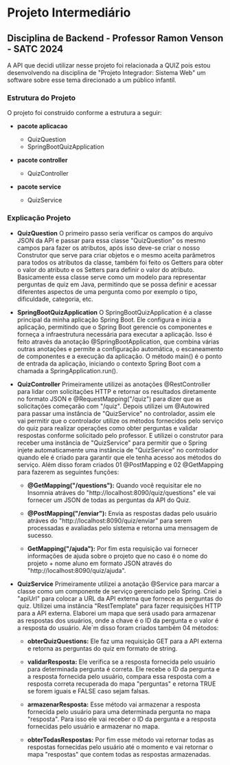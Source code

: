 # **Projeto Intermediário**

## Disciplina de Backend - Professor Ramon Venson - SATC 2024

A API que decidi utilizar nesse projeto foi relacionada a QUIZ pois estou desenvolvendo na disciplina de "Projeto Integrador: Sistema Web" um software sobre esse tema direcionado a um público infantíl.

### Estrutura do Projeto

O projeto foi construido conforme a estrutura a seguir:

- **pacote aplicacao**
    - QuizQuestion
    - SpringBootQuizApplication

- **pacote controller**
    - QuizController

- **pacote service**
    - QuizService

 ### Explicação Projeto

- **QuizQuestion**
O primeiro passo seria verificar os campos do arquivo JSON da API e passar para essa classe "QuizQuestion" os mesmo campos para fazer os atributos, após isso deve-se criar o nosso Construtor que serve para criar objetos e o mesmo aceita parâmetros para todos os atributos da classe, também foi feito os Getters para obter o valor do atributo e os Setters para definir o valor do atributo.
Basicamente essa classe serve como um modelo para representar perguntas de quiz em Java, permitindo que se possa definir e acessar diferentes aspectos de uma pergunta como por exemplo o tipo, dificuldade, categoria, etc.

- **SpringBootQuizApplication**
O SpringBootQuizApplication é a classe principal da minha aplicação Spring Boot. Ele configura e inicia a aplicação, permitindo que o Spring Boot gerencie os componentes e forneça a infraestrutura necessária para executar a aplicação. Isso é feito através da anotação @SpringBootApplication, que combina várias outras anotações e permite a configuração automática, o escaneamento de componentes e a execução da aplicação. O método main() é o ponto de entrada da aplicação, iniciando o contexto Spring Boot com a chamada a SpringApplication.run().

- **QuizController**
Primeiramente utilizei as anotações @RestController para lidar com solicitações HTTP e retornar os resultados diretamente no formato JSON e @RequestMapping("/quiz") para dizer que as solicitações começarão com "/quiz".
Depois utilizei um @Autowired para passar uma instância de "QuizService" no controlador, assim ele vai permitir que o controlador utilize os métodos fornecidos pelo serviço do quiz para realizar operações como obter perguntas e validar respostas conforme solicitado pelo professor. E utilizei o construtor para receber uma instância de "QuizService" para permitir que o Spring injete automaticamente uma instância de "QuizService" no controlador quando ele é criado para garantir que ele tenha acesso aos métodos do serviço.
Além disso foram criados 01 @PostMapping e 02 @GetMapping para fazerem as seguintes funções:

  - **@GetMapping("/questions"):** Quando você requisitar ele no Insomnia atráves do "http://localhost:8090/quiz/questions"  ele vai fornecer um JSON de todas as perguntas da API do Quiz.
    
  - **@PostMapping("/enviar"):** Envia as respostas dadas pelo usuário atráves do "http://localhost:8090/quiz/enviar" para serem processadas e avaliadas pelo sistema e retorna uma mensagem de sucesso.
    
  - **GetMapping("/ajuda"):** Por fim esta requisição vai fornecer informações de ajuda sobre o projeto que no caso é o nome do projeto + nome aluno em formato JSON através do "http://localhost:8090/quiz/ajuda".

- **QuizService**
Primeiramente utilizei a anotação @Service para marcar a classe como um componente de serviço gerenciado pelo Spring.
Criei a "apiUrl" para colocar a URL da API externa que fornece as perguntas do quiz.
Utilizei uma instância "RestTemplate" para fazer requisições HTTP para a API externa.
Elaborei um mapa que será usado para armazenar as respostas dos usuários, onde a chave é o ID da pergunta e o valor é a resposta do usuário.
Ale´m disso foram criados também 04 métodos:

  - **obterQuizQuestions:** Ele faz uma requisição GET para a API externa e retorna as perguntas do quiz em formato de string.
  
  - **validarResposta:** Ele verifica se a resposta fornecida pelo usuário para determinada pergunta é correta. Ele recebe o ID da pergunta e a resposta fornecida pelo usuário, compara essa resposta com a resposta correta recuperada do mapa "perguntas" e retorna TRUE se forem iguais e FALSE caso sejam falsas.
  
  - **armazenarResposta:** Esse método vai armazenar a resposta fornecida pelo usuário para uma determinada pergunta no mapa "resposta". Para isso ele vai receber o ID da pergunta e a resposta fornecidas pelo usuário e armazenar no mapa.

  - **obterTodasRespostas:** Por fim esse método vai retornar todas as respostas fornecidas pelo usuário até o momento e vai retornar o mapa "respostas" que contem todas as respostas armazenadas.
